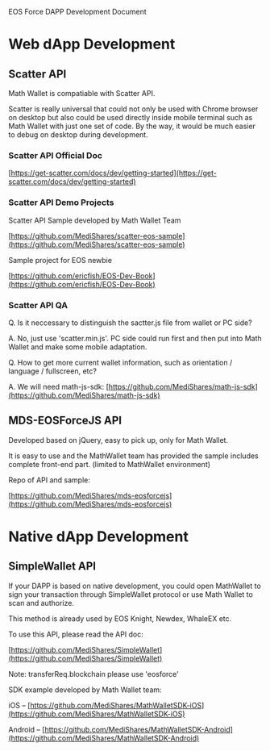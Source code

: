 EOS Force DAPP Development Document

# Web dApp Development

## Scatter API

Math Wallet is compatiable with Scatter API.

Scatter is really universal that could not only be used with Chrome browser on desktop but also could be used directly inside mobile terminal such as Math Wallet with just one set of code. By the way, it would be much easier to debug on desktop during development.

### Scatter API Official Doc

[https://get-scatter.com/docs/dev/getting-started](https://get-scatter.com/docs/dev/getting-started)

### Scatter API Demo Projects

Scatter API Sample developed by Math Wallet Team

[https://github.com/MediShares/scatter-eos-sample](https://github.com/MediShares/scatter-eos-sample)

Sample project for EOS newbie

[https://github.com/ericfish/EOS-Dev-Book](https://github.com/ericfish/EOS-Dev-Book)

### Scatter API QA

Q. Is it neccessary to distinguish the sactter.js file from wallet or PC side?

A. No, just use 'scatter.min.js'. PC side could run first and then put into Math Wallet and make some mobile adaptation.

Q. How to get more current wallet information, such as orientation / language / fullscreen, etc?

A. We will need math-js-sdk: [https://github.com/MediShares/math-js-sdk](https://github.com/MediShares/math-js-sdk)

## MDS-EOSForceJS API

Developed based on jQuery, easy to pick up, only for Math Wallet.

It is easy to use and the MathWallet team has provided the sample includes complete front-end part. (limited to MathWallet environment)

Repo of API and sample:

[https://github.com/MediShares/mds-eosforcejs](https://github.com/MediShares/mds-eosforcejs)

# Native dApp Development

## SimpleWallet API

If your DAPP is based on native development, you could open MathWallet to sign your transaction through SimpleWallet protocol or use Math Wallet to scan and authorize.

This method is already used by EOS Knight, Newdex, WhaleEX etc.

To use this API, please read the API doc:

[https://github.com/MediShares/SimpleWallet](https://github.com/MediShares/SimpleWallet)

Note: transferReq.blockchain please use 'eosforce'

SDK example developed by Math Wallet team:

iOS – [https://github.com/MediShares/MathWalletSDK-iOS](https://github.com/MediShares/MathWalletSDK-iOS)

Android – [https://github.com/MediShares/MathWalletSDK-Android](https://github.com/MediShares/MathWalletSDK-Android)


